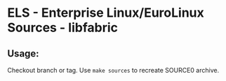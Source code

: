 # ELS - Enterprise Linux/EuroLinux Sources - libfabric
 
## Usage:
  Checkout branch or tag. Use `make sources` to recreate  SOURCE0 archive.
